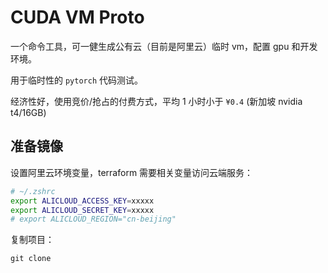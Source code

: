 # CUDA VM Proto

一个命令工具，可一健生成公有云（目前是阿里云）临时 vm，配置 gpu 和开发环境。

用于临时性的 `pytorch` 代码测试。

经济性好，使用竞价/抢占的付费方式，平均 1 小时小于 `¥0.4` (新加坡 nvidia t4/16GB)

## 准备镜像

设置阿里云环境变量，terraform 需要相关变量访问云端服务：

```bash
# ~/.zshrc
export ALICLOUD_ACCESS_KEY=xxxxx
export ALICLOUD_SECRET_KEY=xxxxx
# export ALICLOUD_REGION="cn-beijing"
```


复制项目：

```
git clone 
```